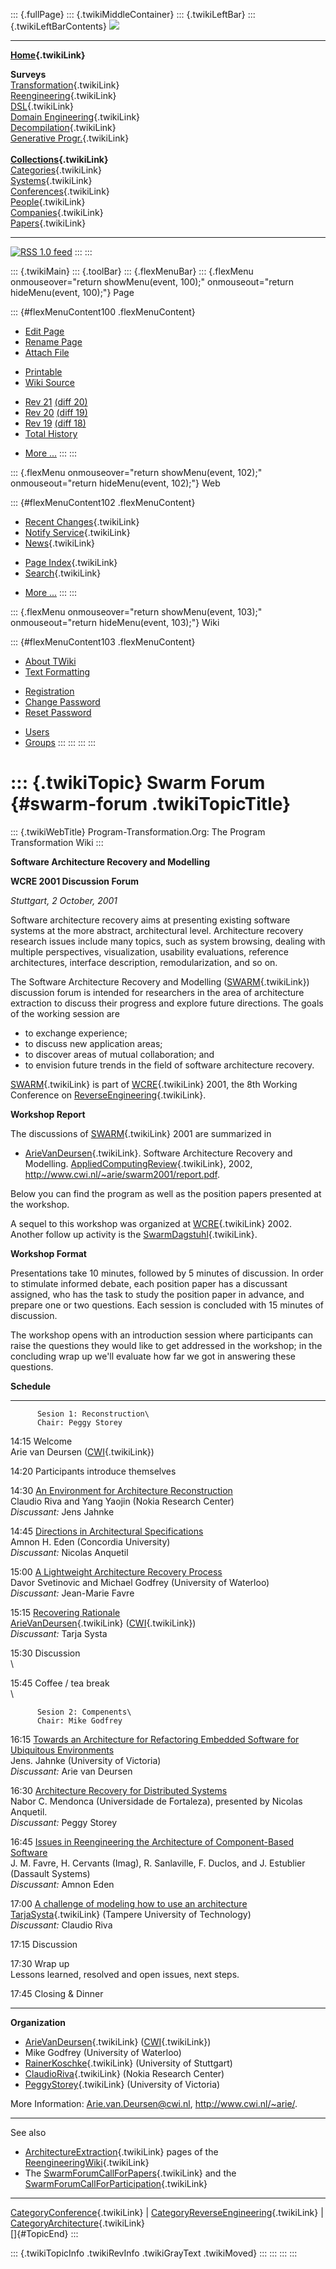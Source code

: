::: {.fullPage}
::: {.twikiMiddleContainer}
::: {.twikiLeftBar}
::: {.twikiLeftBarContents}
![](../pub/transformation.gif)

------------------------------------------------------------------------

**[Home](WebHome){.twikiLink}**

**Surveys**\
[Transformation](ProgramTransformation){.twikiLink}\
[Reengineering](ReengineeringWiki){.twikiLink}\
[DSL](DomainSpecificLanguages){.twikiLink}\
[Domain Engineering](DomainEngineering){.twikiLink}\
[Decompilation](DeCompilation){.twikiLink}\
[Generative Progr.](GenerativeProgrammingWiki){.twikiLink}\
\
**[Collections](CategoryCollection){.twikiLink}**\
[Categories](CategoryCategory){.twikiLink}\
[Systems](TransformationSystems){.twikiLink}\
[Conferences](TransformationConferences){.twikiLink}\
[People](TransformationPeople){.twikiLink}\
[Companies](TransformationCompanies){.twikiLink}\
[Papers](CategoryPaper){.twikiLink}

------------------------------------------------------------------------

[![](../pub/rss.gif "RSS 1.0 feed")](WebRss@skin=rss)
:::
:::

::: {.twikiMain}
::: {.toolBar}
::: {.flexMenuBar}
::: {.flexMenu onmouseover="return showMenu(event, 100);" onmouseout="return hideMenu(event, 100);"}
Page

::: {#flexMenuContent100 .flexMenuContent}
-   [Edit
    Page](http://www.program-transformation.org/edit/Transform/SwarmForum?t=1536826341)
-   [Rename
    Page](http://www.program-transformation.org/rename/Transform/SwarmForum)
-   [Attach
    File](http://www.program-transformation.org/attach/Transform/SwarmForum)

<!-- -->

-   [Printable](http://www.program-transformation.org/view/Transform/SwarmForum?skin=print.pattern)
-   [Wiki
    Source](http://www.program-transformation.org/view/Transform/SwarmForum?skin=text&raw=on&contenttype=text/plain)

<!-- -->

-   [Rev
    21](http://www.program-transformation.org/view/Transform/SwarmForum?rev=1.21)
    [(diff 20)](http://www.program-transformation.org/rdiff/Transform/SwarmForum?rev1=1.21&rev2=1.20)
-   [Rev
    20](http://www.program-transformation.org/view/Transform/SwarmForum?rev=1.20)
    [(diff 19)](http://www.program-transformation.org/rdiff/Transform/SwarmForum?rev1=1.20&rev2=1.19)
-   [Rev
    19](http://www.program-transformation.org/view/Transform/SwarmForum?rev=1.19)
    [(diff 18)](http://www.program-transformation.org/rdiff/Transform/SwarmForum?rev1=1.19&rev2=1.18)
-   [Total
    History](http://www.program-transformation.org/rdiff/Transform/SwarmForum)

<!-- -->

-   [More
    \...](http://www.program-transformation.org/oops/Transform/SwarmForum?template=oopsmore&param1=1.21&param2=1.21)
:::
:::

::: {.flexMenu onmouseover="return showMenu(event, 102);" onmouseout="return hideMenu(event, 102);"}
Web

::: {#flexMenuContent102 .flexMenuContent}
-   [Recent Changes](WebChanges){.twikiLink}
-   [Notify Service](WebNotify){.twikiLink}
-   [News](WebNews){.twikiLink}

<!-- -->

-   [Page Index](WebIndex){.twikiLink}
-   [Search](WebSearch){.twikiLink}

<!-- -->

-   [More
    \...](http://www.program-transformation.org/oops/Transform/SwarmForum?template=oopsmore&param1=1.21&param2=1.21)
:::
:::

::: {.flexMenu onmouseover="return showMenu(event, 103);" onmouseout="return hideMenu(event, 103);"}
Wiki

::: {#flexMenuContent103 .flexMenuContent}
-   [About
    TWiki](http://www.program-transformation.org/view/TWiki/WebHome)
-   [Text
    Formatting](http://www.program-transformation.org/view/TWiki/TextFormattingRules)

<!-- -->

-   [Registration](http://www.program-transformation.org/view/TWiki/TWikiRegistration)
-   [Change
    Password](http://www.program-transformation.org/view/TWiki/ChangePassword)
-   [Reset
    Password](http://www.program-transformation.org/view/TWiki/ResetPassword)

<!-- -->

-   [Users](http://www.program-transformation.org/view/Main/TWikiUsers)
-   [Groups](http://www.program-transformation.org/view/Main/TWikiGroups)
:::
:::
:::
:::

::: {.twikiTopic}
Swarm Forum {#swarm-forum .twikiTopicTitle}
===========

::: {.twikiWebTitle}
Program-Transformation.Org: The Program Transformation Wiki
:::

**Software Architecture Recovery and Modelling**

**WCRE 2001 Discussion Forum**

*Stuttgart, 2 October, 2001*

Software architecture recovery aims at presenting existing software
systems at the more abstract, architectural level. Architecture recovery
research issues include many topics, such as system browsing, dealing
with multiple perspectives, visualization, usability evaluations,
reference architectures, interface description, remodularization, and so
on.

The Software Architecture Recovery and Modelling
([SWARM](SWARM){.twikiLink}) discussion forum is intended for
researchers in the area of architecture extraction to discuss their
progress and explore future directions. The goals of the working session
are

-   to exchange experience;
-   to discuss new application areas;
-   to discover areas of mutual collaboration; and
-   to envision future trends in the field of software architecture
    recovery.

[SWARM](SWARM){.twikiLink} is part of [WCRE](WCRE){.twikiLink} 2001, the
8th Working Conference on
[ReverseEngineering](ReverseEngineering){.twikiLink}.

**Workshop Report**

The discussions of [SWARM](SWARM){.twikiLink} 2001 are summarized in

-   [ArieVanDeursen](ArieVanDeursen){.twikiLink}. Software Architecture
    Recovery and Modelling.
    [AppliedComputingReview](AppliedComputingReview){.twikiLink}, 2002,
    <http://www.cwi.nl/~arie/swarm2001/report.pdf>.

Below you can find the program as well as the position papers presented
at the workshop.

A sequel to this workshop was organized at [WCRE](WCRE){.twikiLink}
2002. Another follow up activity is the
[SwarmDagstuhl](SwarmDagstuhl){.twikiLink}.

**Workshop Format**

Presentations take 10 minutes, followed by 5 minutes of discussion. In
order to stimulate informed debate, each position paper has a discussant
assigned, who has the task to study the position paper in advance, and
prepare one or two questions. Each session is concluded with 15 minutes
of discussion.

The workshop opens with an introduction session where participants can
raise the questions they would like to get addressed in the workshop; in
the concluding wrap up we\'ll evaluate how far we got in answering these
questions.

**Schedule**

  ------- ----------------------------------------------------------------------------------------------------------------------------------------
          Sesion 1: Reconstruction\
          Chair: Peggy Storey

  14:15   Welcome\
          Arie van Deursen ([CWI](CWI){.twikiLink})

  14:20   Participants introduce themselves

  14:30   [An Environment for Architecture Reconstruction](http://www.cwi.nl/~arie/swarm2001/riva.pdf)\
          Claudio Riva and Yang Yaojin (Nokia Research Center)\
          *Discussant:* Jens Jahnke

  14:45   [Directions in Architectural Specifications](http://www.cwi.nl/~arie/swarm2001/eden.pdf)\
          Amnon H. Eden (Concordia University)\
          *Discussant:* Nicolas Anquetil

  15:00   [A Lightweight Architecture Recovery Process](http://www.cwi.nl/~arie/swarm2001/svetinovic.pdf)\
          Davor Svetinovic and Michael Godfrey (University of Waterloo)\
          *Discussant:* Jean-Marie Favre

  15:15   [Recovering Rationale](http://www.cwi.nl/~arie/swarm2001/vandeursen.pdf)\
          [ArieVanDeursen](ArieVanDeursen){.twikiLink} ([CWI](CWI){.twikiLink})\
          *Discussant:* Tarja Systa

  15:30   Discussion\
          \

  15:45   Coffee / tea break\
          \

          Sesion 2: Compenents\
          Chair: Mike Godfrey

  16:15   [Towards an Architecture for Refactoring Embedded Software for Ubiquitous Environments](http://www.cwi.nl/~arie/swarm2001/jahnke.pdf)\
          Jens. Jahnke (University of Victoria)\
          *Discussant:* Arie van Deursen

  16:30   [Architecture Recovery for Distributed Systems](http://www.cwi.nl/~arie/swarm2001/mendonca.pdf)\
          Nabor C. Mendonca (Universidade de Fortaleza), presented by Nicolas Anquetil.\
          *Discussant:* Peggy Storey

  16:45   [Issues in Reengineering the Architecture of Component-Based Software](http://www.cwi.nl/~arie/swarm2001/favre.pdf)\
          J. M. Favre, H. Cervants (Imag), R. Sanlaville, F. Duclos, and J. Estublier (Dassault Systems)\
          *Discussant:* Amnon Eden

  17:00   [A challenge of modeling how to use an architecture](http://www.cwi.nl/~arie/swarm2001/systa.pdf)\
          [TarjaSysta](TarjaSysta){.twikiLink} (Tampere University of Technology)\
          *Discussant:* Claudio Riva

  17:15   Discussion

  17:30   Wrap up\
          Lessons learned, resolved and open issues, next steps.

  17:45   Closing & Dinner
  ------- ----------------------------------------------------------------------------------------------------------------------------------------

**Organization**

-   [ArieVanDeursen](ArieVanDeursen){.twikiLink}
    ([CWI](CWI){.twikiLink})
-   Mike Godfrey (University of Waterloo)
-   [RainerKoschke](RainerKoschke){.twikiLink} (University of Stuttgart)
-   [ClaudioRiva](ClaudioRiva){.twikiLink} (Nokia Research Center)
-   [PeggyStorey](PeggyStorey){.twikiLink} (University of Victoria)

More Information: <Arie.van.Deursen@cwi.nl>, <http://www.cwi.nl/~arie/>.

------------------------------------------------------------------------

See also

-   [ArchitectureExtraction](ArchitectureExtraction){.twikiLink} pages
    of the [ReengineeringWiki](ReengineeringWiki){.twikiLink}
-   The [SwarmForumCallForPapers](SwarmForumCallForPapers){.twikiLink}
    and the
    [SwarmForumCallForParticipation](SwarmForumCallForParticipation){.twikiLink}

------------------------------------------------------------------------

[CategoryConference](CategoryConference){.twikiLink} \|
[CategoryReverseEngineering](CategoryReverseEngineering){.twikiLink} \|
[CategoryArchitecture](CategoryArchitecture){.twikiLink}\
[]{#TopicEnd}
:::

::: {.twikiTopicInfo .twikiRevInfo .twikiGrayText .twikiMoved}
:::
:::
:::
:::
